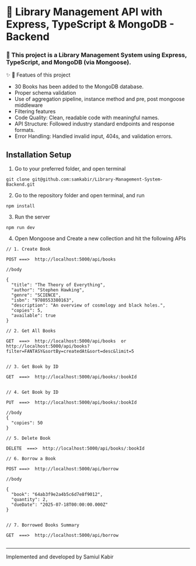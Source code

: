# 📖 Library Management API with Express, TypeScript & MongoDB - Backend

### 🎯 This project is a **Library Management System** using **Express**, **TypeScript**, and **MongoDB (via Mongoose)**.

✨ 🔧 Featues of this project

- 30 Books has been added to the MongoDB database.
- Proper schema validation
- Use of aggregation pipeline, instance method and pre, post mongoose middleware
- Filtering features
- Code Quality: Clean, readable code with meaningful names.
- API Structure: Followed industry standard endpoints and response formats.
- Error Handling: Handled invalid input, 404s, and validation errors.


## Installation Setup

1. Go to your preferred folder, and open terminal

```
git clone git@github.com:samkabir/Library-Management-System-Backend.git

```

2. Go to the repository folder and open terminal, and run

```
npm install

```
3. Run the server
```
npm run dev

```
4. Open Mongoose and Create a new collection and hit the following APIs

```
// 1. Create Book

POST ===>  http://localhost:5000/api/books

//body

{
  "title": "The Theory of Everything",
  "author": "Stephen Hawking",
  "genre": "SCIENCE",
  "isbn": "9780553380163",
  "description": "An overview of cosmology and black holes.",
  "copies": 5,
  "available": true
}

// 2. Get All Books

GET  ===>  http://localhost:5000/api/books  or  http://localhost:5000/api/books?filter=FANTASY&sortBy=createdAt&sort=desc&limit=5


// 3. Get Book by ID

GET  ===>  http://localhost:5000/api/books/:bookId


// 4. Get Book by ID

PUT  ===>  http://localhost:5000/api/books/:bookId

//body
{
  "copies": 50
}

// 5. Delete Book

DELETE  ===>  http://localhost:5000/api/books/:bookId

// 6. Borrow a Book

POST ===>  http://localhost:5000/api/borrow

//body

{
  "book": "64ab3f9e2a4b5c6d7e8f9012",
  "quantity": 2,
  "dueDate": "2025-07-18T00:00:00.000Z"
}


// 7. Borrowed Books Summary

GET  ===>  http://localhost:5000/api/borrow


```

* * *

Implemented and developed by Samiul Kabir